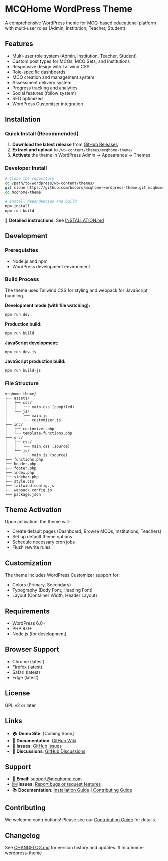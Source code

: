 # MCQHome WordPress Theme

A comprehensive WordPress theme for MCQ-based educational platform with multi-user roles (Admin, Institution, Teacher, Student).

## Features

- Multi-user role system (Admin, Institution, Teacher, Student)
- Custom post types for MCQs, MCQ Sets, and Institutions
- Responsive design with Tailwind CSS
- Role-specific dashboards
- MCQ creation and management system
- Assessment delivery system
- Progress tracking and analytics
- Social features (follow system)
- SEO optimized
- WordPress Customizer integration

## Installation

### Quick Install (Recommended)

1. **Download the latest release** from [GitHub Releases](https://github.com/bsobro/mcqhome-wordpress-theme/releases)
2. **Extract and upload** to `/wp-content/themes/mcqhome-theme/`
3. **Activate** the theme in WordPress Admin → Appearance → Themes

### Developer Install

```bash
# Clone the repository
cd /path/to/wordpress/wp-content/themes/
git clone https://github.com/bsobro/mcqhome-wordpress-theme.git mcqhome-theme
cd mcqhome-theme

# Install dependencies and build
npm install
npm run build
```

📖 **Detailed instructions**: See [INSTALLATION.md](INSTALLATION.md)

## Development

### Prerequisites

- Node.js and npm
- WordPress development environment

### Build Process

The theme uses Tailwind CSS for styling and webpack for JavaScript bundling.

**Development mode (with file watching):**

```bash
npm run dev
```

**Production build:**

```bash
npm run build
```

**JavaScript development:**

```bash
npm run dev-js
```

**JavaScript production build:**

```bash
npm run build-js
```

### File Structure

```
mcqhome-theme/
├── assets/
│   ├── css/
│   │   └── main.css (compiled)
│   └── js/
│       ├── main.js
│       └── customizer.js
├── inc/
│   ├── customizer.php
│   └── template-functions.php
├── src/
│   ├── css/
│   │   └── main.css (source)
│   └── js/
│       └── main.js (source)
├── functions.php
├── header.php
├── footer.php
├── index.php
├── sidebar.php
├── style.css
├── tailwind.config.js
├── webpack.config.js
└── package.json
```

## Theme Activation

Upon activation, the theme will:

- Create default pages (Dashboard, Browse MCQs, Institutions, Teachers)
- Set up default theme options
- Schedule necessary cron jobs
- Flush rewrite rules

## Customization

The theme includes WordPress Customizer support for:

- Colors (Primary, Secondary)
- Typography (Body Font, Heading Font)
- Layout (Container Width, Header Layout)

## Requirements

- WordPress 6.0+
- PHP 8.0+
- Node.js (for development)

## Browser Support

- Chrome (latest)
- Firefox (latest)
- Safari (latest)
- Edge (latest)

## License

GPL v2 or later

## Links

- 🏠 **Demo Site**: [Coming Soon]
- 📖 **Documentation**: [GitHub Wiki](https://github.com/bsobro/mcqhome-wordpress-theme/wiki)
- 🐛 **Issues**: [GitHub Issues](https://github.com/bsobro/mcqhome-wordpress-theme/issues)
- 💬 **Discussions**: [GitHub Discussions](https://github.com/bsobro/mcqhome-wordpress-theme/discussions)

## Support

- 📧 **Email**: support@mcqhome.com
- 🆘 **Issues**: [Report bugs or request features](https://github.com/bsobro/mcqhome-wordpress-theme/issues)
- 📚 **Documentation**: [Installation Guide](INSTALLATION.md) | [Contributing Guide](CONTRIBUTING.md)

## Contributing

We welcome contributions! Please see our [Contributing Guide](CONTRIBUTING.md) for details.

## Changelog

See [CHANGELOG.md](CHANGELOG.md) for version history and updates.
#   m c q h o m e - w o r d p r e s s - t h e m e  
 